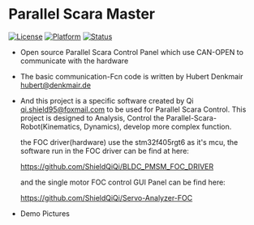 # Parallel Scara Master
[![License](https://img.shields.io/badge/License-GPL%202.0-green.svg)](https://opensource.org/licenses/Apache-2.0)
[![Platform](https://img.shields.io/badge/Qt%205.14-Mingw64-yellow.svg)](<>)
[![Status](https://img.shields.io/badge/Staus-Processing-blue.svg)](<>)
<br>

- Open source Parallel Scara Control Panel which use CAN-OPEN to communicate with the hardware

- The basic communication-Fcn code is written by Hubert Denkmair <hubert@denkmair.de>

- And this project is a specific software created by Qi qi.shield95@foxmail.com to be used for Parallel Scara Control.  This project is designed to Analysis, Control the Parallel-Scara-Robot(Kinematics, Dynamics), develop more complex function.

  

  the FOC driver(hardware) use the stm32f405rgt6 as it's mcu, the software run in the FOC driver can be find at here:

  https://github.com/ShieldQiQi/BLDC_PMSM_FOC_DRIVER 

  and the single motor FOC control GUI Panel can be find here:

  https://github.com/ShieldQiQi/Servo-Analyzer-FOC



- Demo Pictures



